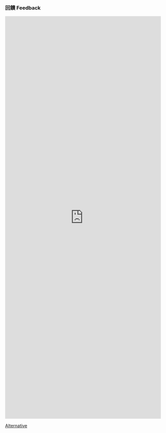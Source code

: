 ### 回饋 Feedback

<iframe width="100%" height="1300" src="https://docs.google.com/forms/d/e/1FAIpQLSez3aoITLR0skouJyzycZLZ3I7IZleNoRq1BzkZm42F-J-Mig/viewform" frameborder="0"></iframe>

<a target="_blank" rel="noopener noreferrer" href="https://forms.gle/Kiy9dH7SzEBS3cD9A">Alternative</a>
